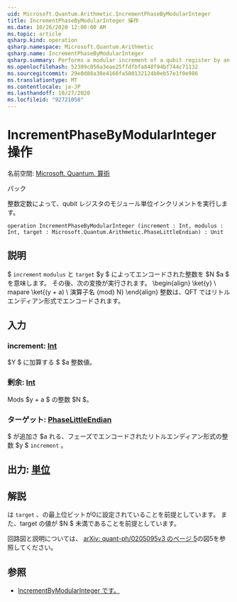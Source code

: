 ```yaml
---
uid: Microsoft.Quantum.Arithmetic.IncrementPhaseByModularInteger
title: IncrementPhaseByModularInteger 操作
ms.date: 10/26/2020 12:00:00 AM
ms.topic: article
qsharp.kind: operation
qsharp.namespace: Microsoft.Quantum.Arithmetic
qsharp.name: IncrementPhaseByModularInteger
qsharp.summary: Performs a modular increment of a qubit register by an integer constant.
ms.openlocfilehash: 52309c056a3eae25ffdfbfa848f94bf744c71132
ms.sourcegitcommit: 29e0d88a30e4166fa580132124b0eb57e1f0e986
ms.translationtype: MT
ms.contentlocale: ja-JP
ms.lasthandoff: 10/27/2020
ms.locfileid: "92721058"
---
```

# <a name="incrementphasebymodularinteger-operation"></a>IncrementPhaseByModularInteger 操作

名前空間: [Microsoft. Quantum. 算術](xref:Microsoft.Quantum.Arithmetic)

パック [](https://nuget.org/packages/)


整数定数によって、qubit レジスタのモジュール単位インクリメントを実行します。

```qsharp
operation IncrementPhaseByModularInteger (increment : Int, modulus : Int, target : Microsoft.Quantum.Arithmetic.PhaseLittleEndian) : Unit
```


## <a name="description"></a>説明

$ `increment` `modulus` と `target` $y $ によってエンコードされた整数を $N $a $ を意味します。
その後、次の変換が実行されます。 \begin{align} \ket{y} \ mapare \ket{(y + a) \ 演算子名 {mod} N} \end{align} 整数は、QFT ではリトルエンディアン形式でエンコードされます。

## <a name="input"></a>入力

### <a name="increment--int"></a>increment: [Int](xref:microsoft.quantum.lang-ref.int)

$Y $ に加算する $ $a 整数値。


### <a name="modulus--int"></a>剰余: [Int](xref:microsoft.quantum.lang-ref.int)

Mods $y + a $ の整数 $N $。


### <a name="target--phaselittleendian"></a>ターゲット: [PhaseLittleEndian](xref:Microsoft.Quantum.Arithmetic.PhaseLittleEndian)

$ が追加さ $a れる、フェーズでエンコードされたリトルエンディアン形式の整数 $y $ `increment` 。



## <a name="output--unit"></a>出力: [単位](xref:microsoft.quantum.lang-ref.unit)



## <a name="remarks"></a>解説

は `target` 、の最上位ビットが0に設定されていることを前提としています。
また、target の値が $N $ 未満であることを前提としています。

回路図と説明については、 [arXiv: quant-ph/0205095v3 のページ 5](https://arxiv.org/pdf/quant-ph/0205095v3.pdf#page=5)の図5を参照してください。

## <a name="see-also"></a>参照

- [IncrementByModularInteger です。](xref:Microsoft.Quantum.Arithmetic.IncrementByModularInteger)